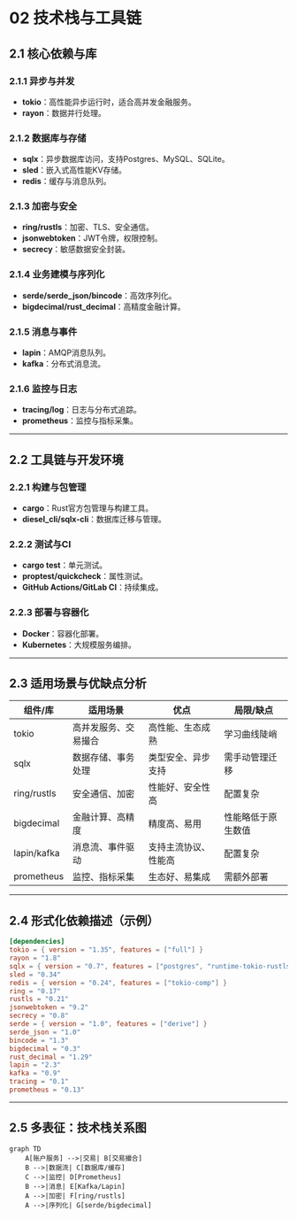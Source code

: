 # 02 技术栈与工具链

## 2.1 核心依赖与库

### 2.1.1 异步与并发

- **tokio**：高性能异步运行时，适合高并发金融服务。
- **rayon**：数据并行处理。

### 2.1.2 数据库与存储

- **sqlx**：异步数据库访问，支持Postgres、MySQL、SQLite。
- **sled**：嵌入式高性能KV存储。
- **redis**：缓存与消息队列。

### 2.1.3 加密与安全

- **ring/rustls**：加密、TLS、安全通信。
- **jsonwebtoken**：JWT令牌，权限控制。
- **secrecy**：敏感数据安全封装。

### 2.1.4 业务建模与序列化

- **serde/serde_json/bincode**：高效序列化。
- **bigdecimal/rust_decimal**：高精度金融计算。

### 2.1.5 消息与事件

- **lapin**：AMQP消息队列。
- **kafka**：分布式消息流。

### 2.1.6 监控与日志

- **tracing/log**：日志与分布式追踪。
- **prometheus**：监控与指标采集。

---

## 2.2 工具链与开发环境

### 2.2.1 构建与包管理

- **cargo**：Rust官方包管理与构建工具。
- **diesel_cli/sqlx-cli**：数据库迁移与管理。

### 2.2.2 测试与CI

- **cargo test**：单元测试。
- **proptest/quickcheck**：属性测试。
- **GitHub Actions/GitLab CI**：持续集成。

### 2.2.3 部署与容器化

- **Docker**：容器化部署。
- **Kubernetes**：大规模服务编排。

---

## 2.3 适用场景与优缺点分析

| 组件/库         | 适用场景                   | 优点                   | 局限/缺点           |
|----------------|--------------------------|----------------------|--------------------|
| tokio          | 高并发服务、交易撮合       | 高性能、生态成熟        | 学习曲线陡峭        |
| sqlx           | 数据存储、事务处理         | 类型安全、异步支持      | 需手动管理迁移      |
| ring/rustls    | 安全通信、加密             | 性能好、安全性高        | 配置复杂            |
| bigdecimal     | 金融计算、高精度           | 精度高、易用           | 性能略低于原生数值   |
| lapin/kafka    | 消息流、事件驱动           | 支持主流协议、性能高    | 配置复杂             |
| prometheus     | 监控、指标采集             | 生态好、易集成         | 需额外部署           |

---

## 2.4 形式化依赖描述（示例）

```toml
[dependencies]
tokio = { version = "1.35", features = ["full"] }
rayon = "1.8"
sqlx = { version = "0.7", features = ["postgres", "runtime-tokio-rustls"] }
sled = "0.34"
redis = { version = "0.24", features = ["tokio-comp"] }
ring = "0.17"
rustls = "0.21"
jsonwebtoken = "9.2"
secrecy = "0.8"
serde = { version = "1.0", features = ["derive"] }
serde_json = "1.0"
bincode = "1.3"
bigdecimal = "0.3"
rust_decimal = "1.29"
lapin = "2.3"
kafka = "0.9"
tracing = "0.1"
prometheus = "0.13"
```

---

## 2.5 多表征：技术栈关系图

```mermaid
graph TD
    A[账户服务] -->|交易| B[交易撮合]
    B -->|数据流| C[数据库/缓存]
    C -->|监控| D[Prometheus]
    B -->|消息| E[Kafka/Lapin]
    A -->|加密| F[ring/rustls]
    A -->|序列化| G[serde/bigdecimal]
```
